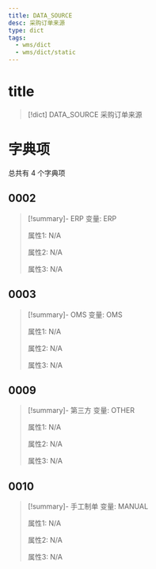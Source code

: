 ```yaml
---
title: DATA_SOURCE
desc: 采购订单来源
type: dict
tags:
  - wms/dict
  - wms/dict/static
---
```

# title
>[!dict] DATA_SOURCE
> 采购订单来源

# 字典项
总共有 4 个字典项
## 0002
>[!summary]- ERP
>变量: ERP
>
>属性1: N/A
>
>属性2: N/A
>
>属性3: N/A

## 0003
>[!summary]- OMS
>变量: OMS
>
>属性1: N/A
>
>属性2: N/A
>
>属性3: N/A

## 0009
>[!summary]- 第三方
>变量: OTHER
>
>属性1: N/A
>
>属性2: N/A
>
>属性3: N/A

## 0010
>[!summary]- 手工制单
>变量: MANUAL
>
>属性1: N/A
>
>属性2: N/A
>
>属性3: N/A
